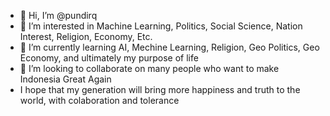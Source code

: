 - 👋 Hi, I’m @pundirq
- 👀 I’m interested in Machine Learning, Politics, Social Science, Nation Interest, Religion, Economy, Etc.
- 🌱 I’m currently learning AI, Mechine Learning, Religion, Geo Politics, Geo Economy, and ultimately my purpose of life
- 💞️ I’m looking to collaborate on many people who want to make Indonesia Great Again
- I hope that my generation will bring more happiness and truth to the world, with colaboration and tolerance

<!---
pundirq/pundirq is a ✨ special ✨ repository because its `README.md` (this file) appears on your GitHub profile.
You can click the Preview link to take a look at your changes.
--->
